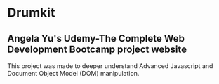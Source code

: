 # Drumkit

## Angela Yu's Udemy-The Complete Web Development Bootcamp project website

This project was made to deeper understand Advanced Javascript and Document Object Model (DOM) manipulation.
